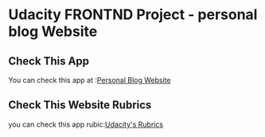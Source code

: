 # Udacity FRONTND Project - personal blog Website

## Check This App

You can check this app at :[Personal Blog Website](https://zen-mayer-d8974a.netlify.app/blog.html)

## Check This Website Rubrics 

you can check this app rubic:[Udacity's Rubrics](https://review.udacity.com/#!/rubrics/2667/view)